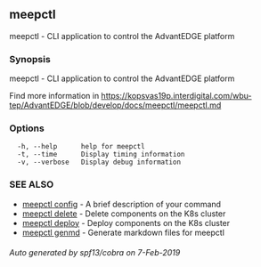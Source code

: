 ## meepctl

meepctl - CLI application to control the AdvantEDGE platform

### Synopsis


meepctl - CLI application to control the AdvantEDGE platform

  Find more information in https://kopsvas19p.interdigital.com/wbu-tep/AdvantEDGE/blob/develop/docs/meepctl/meepctl.md


### Options

```
  -h, --help      help for meepctl
  -t, --time      Display timing information
  -v, --verbose   Display debug information
```

### SEE ALSO

* [meepctl config](meepctl_config.md)	 - A brief description of your command
* [meepctl delete](meepctl_delete.md)	 - Delete components on the K8s cluster
* [meepctl deploy](meepctl_deploy.md)	 - Deploy components on the K8s cluster
* [meepctl genmd](meepctl_genmd.md)	 - Generate markdown files for meepctl

###### Auto generated by spf13/cobra on 7-Feb-2019
